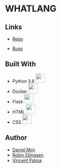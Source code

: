 <h1><c>WHATLANG</c></h1>

## Links

- [Repo](https://github.com/CodeByMini/whatlangio> "<project-name> whatlang?")

- [Bugs](https://github.com/CodeByMini/whatlangio>/issues "Issues Page")




## Built With

- Python 3.8 <img src="https://cdn.jsdelivr.net/npm/programming-languages-logos/src/python/python.png" height="30">
- Docker <img src="https://brandslogos.com/wp-content/uploads/images/large/docker-logo.png" height="30">
- Flask <img src="https://w7.pngwing.com/pngs/166/342/png-transparent-flask-python-bottle-web-framework-web-application-flask-white-monochrome-shoe.png" height="30">
- HTML <img src="https://cdn.jsdelivr.net/npm/programming-languages-logos/src/html/html.png" height="30">
- CSS <img src="https://cdn.jsdelivr.net/npm/programming-languages-logos/src/css/css.png" height="30">




## Author

- [Daniel Mini](https://github.com/codebymini "Daniel Mini")
- [Robin Ellingsen](https://github.com/ascoolarobban "Robin Ellingsen")
- [Vincent Palma](https://github.com/avipami "Vincent Palma")





